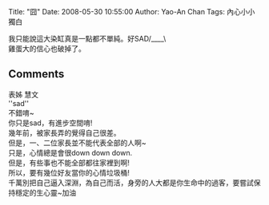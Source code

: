 Title: "囧"
Date: 2008-05-30 10:55:00
Author: Yao-An Chan
Tags: 內心小小獨白


<div class='post'>
我只能說這大染缸真是一點都不單純。好SAD/____\<br />雞蛋大的信心也破掉了。</div>
<h2>Comments</h2>
<div class='comments'>
<div class='comment'>
<div class='author'>表姊 慧文</div>
<div class='content'>
''sad''<BR/>不錯唷~<BR/>你只是sad，有進步空間唷!<BR/>幾年前，被家長弄的覺得自己很差。<BR/>但是，一、二位家長並不能代表全部的人啊~<BR/>只是，心情總是會很down down down.<BR/>但是，有些事也不能全部都往家裡到啊!<BR/>所以，要有幾位好友當你的心情垃圾桶!<BR/>千萬別把自己逼入深淵，為自己而活，身旁的人大都是你生命中的過客，要嘗試保持穩定的生心靈~加油</div>
</div>
</div>
